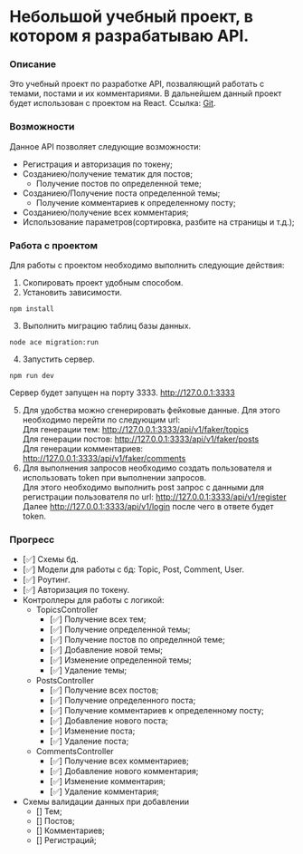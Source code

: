 # Небольшой учебный проект, в котором я разрабатываю API.

### Описание
Это учебный проект по разработке API, позваляющий работать с  темами, постами и их комментариями.
В дальнейшем данный проект будет использован с проектом на React. Ссылка: [Git](https://github.com/BolotnikovMS/test-task-react).

### Возможности
Данное API позволяет следующие возможности:
- Регистрация и авторизация по токену;
- Созданиею/получение тематик для постов;
  - Получение постов по определенной теме;
- Созданиею/Получение поста определенной темы;
  - Получение комментариев к определенному посту;
- Созданиею/получение всех комментария;
- Использование параметров(сортировка, разбите на страницы и т.д.);

### Работа с проектом
Для работы с проектом необходимо выполнить следующие действия:
1. Скопировать проект удобным способом.
2. Установить зависимости.

```
npm install
```
3. Выполнить миграцию таблиц базы данных.
```
node ace migration:run
```
4. Запустить сервер. 
```
npm run dev
```
Сервер будет запущен на порту 3333. http://127.0.0.1:3333

5. Для удобства можно сгенерировать фейковые данные. Для этого необходимо перейти по следующим url:  
Для генерации тем: http://127.0.0.1:3333/api/v1/faker/topics  
Для генерации постов: http://127.0.0.1:3333/api/v1/faker/posts  
Для генерации комментариев: http://127.0.0.1:3333/api/v1/faker/comments
6. Для выполнения запросов необходимо создать пользователя и использовать token при выполнении запросов.  
Для этого необходимо выполнить post запрос с данными для регистрации пользователя по url: http://127.0.0.1:3333/api/v1/register  
Далее http://127.0.0.1:3333/api/v1/login после чего в ответе будет token.

### Прогресс
- [✅] Схемы бд.
- [✅] Модели для работы с бд: Topic, Post, Comment, User.
- [✅] Роутинг.
- [✅] Авторизация по токену.
- Контроллеры для работы с логикой:
  - TopicsController 
    - [✅] Получение всех тем;
    - [✅] Получение определенной темы;
    - [✅] Получение постов по определнной теме;
    - [✅] Добавление новой темы;
    - [✅] Изменение определенной темы;
    - [✅] Удаление темы;
  - PostsController
    - [✅] Получение всех постов;
    - [✅] Получение определенного поста;
    - [✅] Получение комментариев к определенному посту;
    - [✅] Добавление нового поста;
    - [✅] Изменение поста;
    - [✅] Удаление поста;
  - CommentsController
    - [✅] Получение всех комментариев;
    - [✅] Добавление нового комментария;
    - [✅] Изменение комментария;
    - [✅] Удаление комментария;
- Схемы валидации данных при добавлении
  - [] Тем;
  - [] Постов;
  - [] Комментариев;
  - [] Регистраций;
